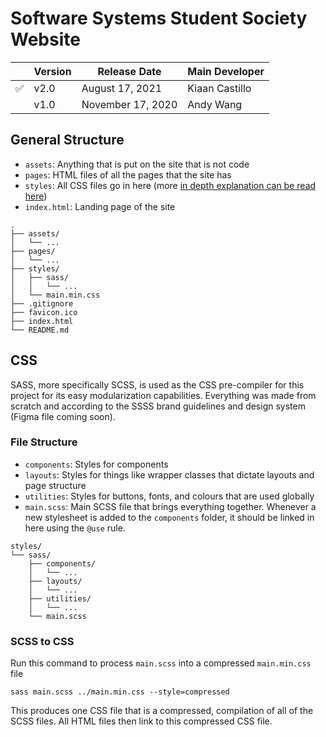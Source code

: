 # Software Systems Student Society Website

|     | Version | Release Date      | Main Developer |
| --- | ------- | ----------------- | -------------- |
| ✅  | v2.0    | August 17, 2021   | Kiaan Castillo |
|     | v1.0    | November 17, 2020 | Andy Wang      |

## General Structure

- `assets`: Anything that is put on the site that is not code
- `pages`: HTML files of all the pages that the site has
- `styles`: All CSS files go in here (more [in depth explanation can be read here](#file-structure))
- `index.html`: Landing page of the site

```
.
├── assets/
│   └── ...
├── pages/
│   └── ...
├── styles/
│   ├── sass/
│   │   └── ...
│   └── main.min.css
├── .gitignore
├── favicon.ico
├── index.html
└── README.md
```

## CSS

SASS, more specifically SCSS, is used as the CSS pre-compiler for this project for its easy modularization capabilities. Everything was made from scratch and according to the SSSS brand guidelines and design system (Figma file coming soon).

### File Structure

- `components`: Styles for components
- `layouts`: Styles for things like wrapper classes that dictate layouts and page structure
- `utilities`: Styles for buttons, fonts, and colours that are used globally
- `main.scss`: Main SCSS file that brings everything together. Whenever a new stylesheet is added to the `components` folder, it should be linked in here using the `@use` rule.

```
styles/
└── sass/
    ├── components/
    │   └── ...
    ├── layouts/
    │   └── ...
    ├── utilities/
    │   └── ...
    └── main.scss
```

### SCSS to CSS

Run this command to process `main.scss` into a compressed `main.min.css` file

```
sass main.scss ../main.min.css --style=compressed
```

This produces one CSS file that is a compressed, compilation of all of the SCSS files. All HTML files then link to this compressed CSS file.

